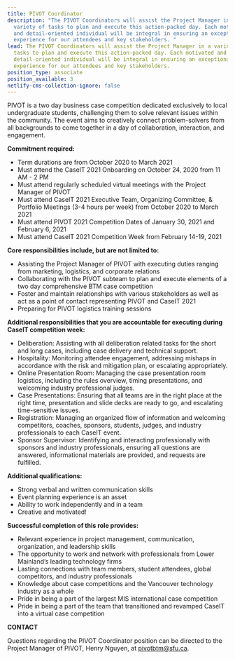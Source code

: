 ```yaml
---
title: PIVOT Coordinator
description: "The PIVOT Coordinators will assist the Project Manager in a
  variety of tasks to plan and execute this action-packed day. Each motivated
  and detail-oriented individual will be integral in ensuring an exceptional
  experience for our attendees and key stakeholders. "
lead: The PIVOT Coordinators will assist the Project Manager in a variety of
  tasks to plan and execute this action-packed day. Each motivated and
  detail-oriented individual will be integral in ensuring an exceptional
  experience for our attendees and key stakeholders.
position_type: associate
position_available: 3
netlify-cms-collection-ignore: false
---
```

PIVOT is a two day business case competition dedicated exclusively to local undergraduate students, challenging them to solve relevant issues within the community. The event aims to creatively connect problem-solvers from all backgrounds to come together in a day of collaboration, interaction, and engagement.

**Commitment required:**

* Term durations are from October 2020 to March 2021
* Must attend the CaseIT 2021 Onboarding on October 24, 2020 from 11 AM - 2 PM
* Must attend regularly scheduled virtual meetings with the Project Manager of PIVOT
* Must attend CaseIT 2021 Executive Team, Organizing Committee, & Portfolio Meetings (3-4 hours per week) from October 2020 to March 2021
* Must attend PIVOT 2021 Competition Dates of January 30, 2021 and February 6, 2021
* Must attend CaseIT 2021 Competition Week from February 14-19, 2021

**Core responsibilities include, but are not limited to:**

* Assisting the Project Manager of PIVOT with executing duties ranging from marketing, logistics, and corporate relations
* Collaborating with the PIVOT subteam to plan and execute elements of a two day comprehensive BTM case competition
* Foster and maintain relationships with various stakeholders as well as act as a point of contact representing PIVOT and CaseIT 2021
* Preparing for PIVOT logistics training sessions

**Additional responsibilities that you are accountable for executing during CaseIT competition week:**

* Deliberation: Assisting with all deliberation related tasks for the short and long cases, including case delivery and technical support.
* Hospitality: Monitoring attendee engagement, addressing mishaps in accordance with the risk and mitigation plan, or escalating appropriately.
* Online Presentation Room: Managing the case presentation room logistics, including the rules overview, timing presentations, and welcoming industry professional judges.
* Case Presentations: Ensuring that all teams are in the right place at the right time, presentation and slide decks are ready to go, and escalating time-sensitive issues.
* Registration: Managing an organized flow of information and welcoming competitors, coaches, sponsors, students, judges, and industry professionals to each CaseIT event.
* Sponsor Supervisor: Identifying and interacting professionally with sponsors and industry professionals, ensuring all questions are answered, informational materials are provided, and requests are fulfilled.

**Additional qualifications:**

* Strong verbal and written communication skills
* Event planning experience is an asset
* Ability to work independently and in a team
* Creative and motivated!

**Successful completion of this role provides:**

* Relevant experience in project management, communication, organization, and leadership skills
* The opportunity to work and network with professionals from Lower Mainland’s leading technology firms
* Lasting connections with team members, student attendees, global competitors, and industry professionals
* Knowledge about case competitions and the Vancouver technology industry as a whole
* Pride in being a part of the largest MIS international case competition
* Pride in being a part of the team that transitioned and revamped CaseIT into a virtual case competition

**CONTACT**

Questions regarding the PIVOT Coordinator position can be directed to the Project Manager of PIVOT, Henry Nguyen, at pivotbtm@sfu.ca.
